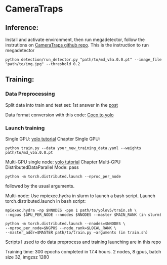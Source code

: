 # CameraTraps 
## Inference:
Install and activate environment, then run megadetector, follow the instrutions on
[CameraTraps github repo](https://github.com/microsoft/CameraTraps/blob/main/megadetector.md#using-the-model). This is the instruction to run megadetector
```
python detection/run_detector.py "path/to/md_v5a.0.0.pt" --image_file "path/to/img.jpg" --threshold 0.2 
```
 
## Training:

### Data Preprocessing
Split data into train and test set: 1st answer in the [post](https://stackoverflow.com/questions/57394135/split-image-dataset-into-train-test-datasets)
 
Data format conversion with this code: [Coco to yolo](https://github.com/qwirky-yuzu/COCO-to-YOLO)

### Launch training
Single GPU:
[yolo tutorial](https://docs.ultralytics.com/tutorials/multi-gpu-training/) Chapter Single GPU:
```
python train.py --data your_new_training_data.yaml --weights path/to/md_v5a.0.0.pt
```
 
Multi-GPU single node:
[yolo tutorial](https://docs.ultralytics.com/tutorials/multi-gpu-training/) Chapter Multi-GPU DistributedDataParallel Mode:
pass 
```
python -m torch.distributed.launch --nproc_per_node
```
followed by the usual arguments.
 
Multi-node:
Use mpiexec.hydra in slurm to launch a bash script. Launch torch.distributed.launch in bash script:
```
mpiexec.hydra -np $NNODES -ppn 1 path/to/yolov5/train.sh \
--ngpus $GPU_PER_NODE --nnodes $NNODES --master $MAIN_RANK (in slurm)
```
```
python -m torch.distributed.launch --nnodes=$NNODES \
--nproc_per_node=$NGPUS --node_rank=$LOCAL_RANK \
--master_addr=$MASTER path/to/train.py –arguments (in train.sh)
```
 
Scripts I used to do data preprocess and training launching are in this repo
 
 
Training time:
300 epochs completed in 17.4 hours.
2 nodes, 8 gpus, batch size 32, imgzsz 1280
 
 
 
 

